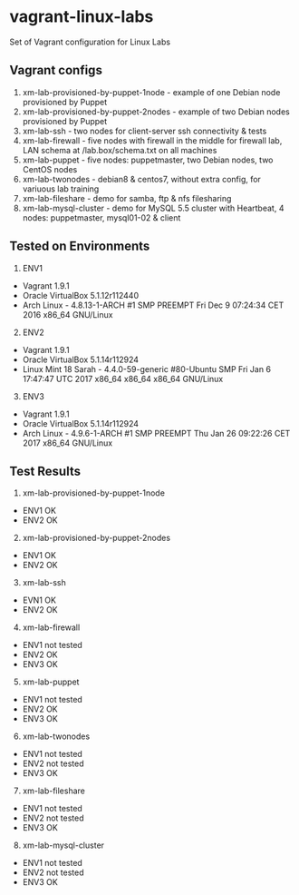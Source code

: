 # vagrant-linux-labs
Set of Vagrant configuration for Linux Labs

## Vagrant configs

1. xm-lab-provisioned-by-puppet-1node - example of one Debian node provisioned by Puppet
2. xm-lab-provisioned-by-puppet-2nodes - example of two Debian nodes provisioned by Puppet
3. xm-lab-ssh - two nodes for client-server ssh connectivity & tests
4. xm-lab-firewall - five nodes with firewall in the middle for firewall lab, LAN schema at /lab.box/schema.txt on all machines
5. xm-lab-puppet - five nodes: puppetmaster, two Debian nodes, two CentOS nodes
6. xm-lab-twonodes - debian8 & centos7, without extra config, for variuous lab training
7. xm-lab-fileshare - demo for samba, ftp & nfs filesharing
8. xm-lab-mysql-cluster - demo for MySQL 5.5 cluster with Heartbeat, 4 nodes: puppetmaster, mysql01-02 & client

## Tested on Environments

1. ENV1
 * Vagrant 1.9.1
 * Oracle VirtualBox 5.1.12r112440
 * Arch Linux - 4.8.13-1-ARCH #1 SMP PREEMPT Fri Dec 9 07:24:34 CET 2016 x86_64 GNU/Linux

2. ENV2
 * Vagrant 1.9.1
 * Oracle VirtualBox 5.1.14r112924
 * Linux Mint 18 Sarah - 4.4.0-59-generic #80-Ubuntu SMP Fri Jan 6 17:47:47 UTC 2017 x86_64 x86_64 x86_64 GNU/Linux

3. ENV3
 * Vagrant 1.9.1
 * Oracle VirtualBox 5.1.14r112924
 * Arch Linux - 4.9.6-1-ARCH #1 SMP PREEMPT Thu Jan 26 09:22:26 CET 2017 x86_64 GNU/Linux

## Test Results

1. xm-lab-provisioned-by-puppet-1node
 * ENV1 OK
 * ENV2 OK
2. xm-lab-provisioned-by-puppet-2nodes
 * ENV1 OK
 * ENV2 OK
3. xm-lab-ssh
 * EVN1 OK
 * ENV2 OK
4. xm-lab-firewall
 * ENV1 not tested
 * ENV2 OK
 * ENV3 OK
5. xm-lab-puppet
 * ENV1 not tested
 * ENV2 OK
 * ENV3 OK
6. xm-lab-twonodes
 * ENV1 not tested
 * ENV2 not tested
 * ENV3 OK
7. xm-lab-fileshare
 * ENV1 not tested
 * ENV2 not tested
 * ENV3 OK
8. xm-lab-mysql-cluster
 * ENV1 not tested
 * ENV2 not tested
 * ENV3 OK

